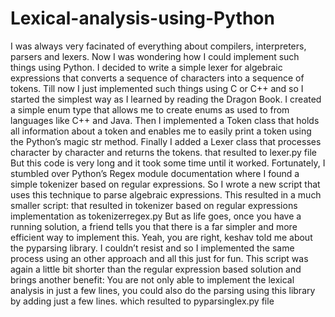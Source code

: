 # Lexical-analysis-using-Python
I was always very facinated of everything about compilers, interpreters, parsers and lexers. Now I was wondering how I could implement such things using Python. I decided to write a simple lexer for algebraic expressions that converts a sequence of characters into a sequence of tokens. Till now I just implemented such things using C or C++ and so I started the simplest way as I learned by reading the Dragon Book.
I created a simple enum type that allows me to create enums as used to from languages like C++ and Java. Then I implemented a Token class that holds all information about a token and enables me to easily print a token using the Python’s magic str method. Finally I added a Lexer class that processes character by character and returns the tokens.
that resulted to lexer.py file
But this code is very long and it took some time until it worked. Fortunately, I stumbled over Python’s Regex module documentation where I found a simple tokenizer based on regular expressions. So I wrote a new script that uses this technique to parse algebraic expressions. This resulted in a much smaller script:
that resulted in  tokenizer based on regular expressions implementation as 
tokenizerregex.py
But as life goes, once you have a running solution, a friend tells you that there is a far simpler and more efficient way to implement this. Yeah, you are right, keshav told me about the pyparsing library. I couldn’t resist and so I implemented the same process using an other approach and all this just for fun. This script was again a little bit shorter than the regular expression based solution and brings another benefit: You are not only able to implement the lexical analysis in just a few lines, you could also do the parsing using this library by adding just a few lines. 
which resulted to pyparsinglex.py file

